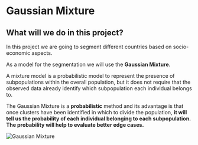 # Gaussian Mixture

## What will we do in this project?

In this project we are going to segment different countries based on socio-economic aspects.

As a model for the segmentation we will use the **Gaussian Mixture**.

A mixture model is a probabilistic model to represent the presence of subpopulations within the overall population, but it does not require that the observed data already identify which subpopulation each individual belongs to.

The Gaussian Mixture is a **probabilistic** method and its advantage is that once clusters have been identified in which to divide the population, **it will tell us the probability of each individual belonging to each subpopulation. The probability will help to evaluate better edge cases.**

![Gaussian Mixture](https://upload.wikimedia.org/wikipedia/commons/thumb/7/71/Gaussian-mixture-example.svg/540px-Gaussian-mixture-example.svg.png)
